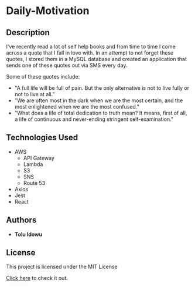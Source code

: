 # Daily-Motivation
 
 ## Description
 I've recently read a lot of self help books and from time to time I come across a quote that I fall in love with. In an attempt to not forget these quotes, I stored them in a MySQL database and created an application that sends one of these quotes out via SMS every day.   
 
 Some of these quotes include:
 
 * "A full life will be full of pain.  But the only alternative is not to live fully or not to live at all."
 * "We are often most in the dark when we are the most certain, and the most enlightened when we are  the most confused."
 * "What does a life of total dedication to truth mean?  It means, first of all, a life of continuous and never-ending stringent self-examination."
 
 
## Technologies Used 
* AWS 
    * API Gateway
    * Lambda 
    * S3 
    * SNS
    * Route 53
* Axios
* Jest
* React


## Authors

* **Tolu Idowu** 

## License

This project is licensed under the MIT License 

[Click here](http://www.daily-motivation.toluidowu.com/) to check it out.